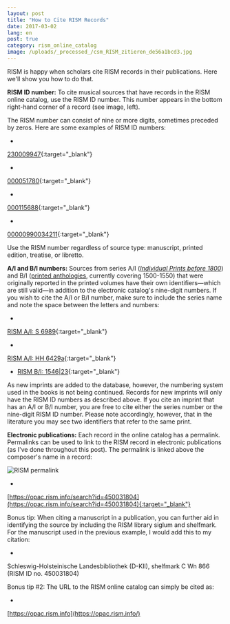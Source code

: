 ```yaml
---
layout: post
title: "How to Cite RISM Records"
date: 2017-03-02
lang: en
post: true
category: rism_online_catalog
image: /uploads/_processed_/csm_RISM_zitieren_de56a1bcd3.jpg
---
```



RISM is happy when scholars cite RISM records in their publications. Here we'll show you how to do that.

**RISM ID number:** To cite musical sources that have records in the RISM online catalog, use the RISM ID number. This number appears in the bottom right-hand corner of a record (see image, left).

The RISM number can consist of nine or more digits, sometimes preceded by zeros. Here are some examples of RISM ID numbers:

-

[230009947](https://opac.rism.info/search?id=230009947&Language=en){:target="_blank"}


-

[000051780](https://opac.rism.info/search?id=000051780&Language=en){:target="_blank"}


-

[000115688](https://opac.rism.info/search?id=000115688&Language=en){:target="_blank"}


-

[00000990034211](https://opac.rism.info/search?id=00000990034211&Language=en){:target="_blank"}



Use the RISM number regardless of source type: manuscript, printed edition, treatise, or libretto.

**A/I and B/I numbers:** Sources from series A/I (_[Individual Prints before 1800](/publications.html#c36)_) and B/I ([printed anthologies](/publications.html#c2619), currently covering 1500-1550) that were originally reported in the printed volumes have their own identifiers—which are still valid—in addition to the electronic catalog's nine-digit numbers. If you wish to cite the A/I or B/I number, make sure to include the series name and note the space between the letters and numbers:

-

[RISM A/I: S 6989](https://opac.rism.info/search?id=00000990063266&Language=en){:target="_blank"}


-

[RISM A/I: HH 6429a](https://opac.rism.info/search?id=00000991020872&Language=en){:target="_blank"}


- [RISM B/I: 1546|23](https://opac.rism.info/search?id=00000993104478&Language=en){:target="_blank"}

As new imprints are added to the database, however, the numbering system used in the books is not being continued. Records for new imprints will only have the RISM ID numbers as described above. If you cite an imprint that has an A/I or B/I number, you are free to cite either the series number or the nine-digit RISM ID number. Please note accordingly, however, that in the literature you may see two identifiers that refer to the same print.

**Electronic publications:** Each record in the online catalog has a permalink. Permalinks can be used to link to the RISM record in electronic publications (as I've done throughout this post). The permalink is linked above the composer's name in a record:

![RISM permalink](http://rism.info/fileadmin/content/news/RISM_zitieren_permalink_1029_x_397.jpg)


-

[https://opac.rism.info/search?id=450031804](https://opac.rism.info/search?id=450031804){:target="_blank"}



Bonus tip: When citing a manuscript in a publication, you can further aid in identifying the source by including the RISM library siglum and shelfmark. For the manuscript used in the previous example, I would add this to my citation:

-

Schleswig-Holsteinische Landesbibliothek (D-KIl), shelfmark C Wn 866 (RISM ID no. 450031804)



Bonus tip #2: The URL to the RISM online catalog can simply be cited as:

-

[https://opac.rism.info](https://opac.rism.info/)





<script type="text/javascript">var switchTo5x=true;</script><script type="text/javascript" src="http://w.sharethis.com/button/buttons.js"></script><script type="text/javascript">stLight.options({publisher: "9b601438-1ce1-49d8-bfd7-9cff5df54c17", doNotHash: false, doNotCopy: false, hashAddressBar: false});</script>